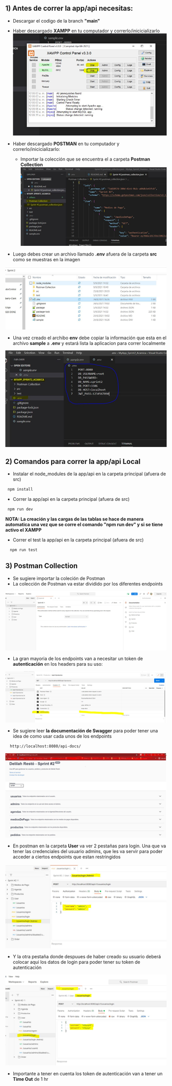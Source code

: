 
## 1) Antes de correr la app/api necesitas:

 - Descargar el codigo de la branch **"main"**
 - Haber descargado **XAMPP** en tu computador y correrlo/inicicializarlo
![XAMPP](https://github.com/niklauspalerme/imagenes/blob/main/MyApp_Sprint2_Acamica/imagen%207.JPG)

 - Haber descargado **POSTMAN** en tu computador y correrlo/inicicializarlo:
    - Importar la colección que se encuentra el a carpeta **Postman Collection**
![Postman collection](https://github.com/niklauspalerme/imagenes/blob/main/MyApp_Sprint2_Acamica/imagen%209.JPG)

 - Luego debes crear un archivo llamado **.env** afuera de la carpeta **src** como se muestras en la imagen

![Postman collection](https://github.com/niklauspalerme/imagenes/blob/main/MyApp_Sprint2_Acamica/Imagen%20%231.JPG)

- Una vez creado el archibo **env** debe copiar la información que esta en el archivo **sample** a **.env** y estará lista la aplicacion para correr localmente 

![App Screenshot](https://github.com/niklauspalerme/imagenes/blob/main/MyApp_Sprint2_Acamica/imagen%208.JPG)



## 2) Comandos para correr la app/api Local 

- Instalar el node_modules de la app/api en la carpeta principal (afuera de src)

 ```bash
  npm install
```

- Correr la app/api en la carpeta principal (afuera de src)

 ```bash
  npm run dev 
```

**NOTA: La creación y las cargas de las tablas se hace de manera automatica una vez que se corre el comando "npm run dev" y si se tiene activo el XAMPP**

- Correr el test la app/api en la carpeta principal (afuera de src)

```bash
  npm run test
```


## 3) Postman Collection

- Se sugiere importar la coleción de Postman
- La colección de Postman va estar dividido por los diferentes endpoints

![postman division](https://github.com/niklauspalerme/imagenes/blob/main/MyApp_Sprint2_Acamica/imagen%202.JPG)

- La gran mayoria de los endpoints van a necesitar un token de **autenticación** en los headers para su uso:

![postman division](https://github.com/niklauspalerme/imagenes/blob/main/MyApp_Sprint2_Acamica/imagen%203.JPG)

- Se sugiere leer **la documentación de Swagger** para poder tener una idea de como usar cada unos de los endpoints

```bash
  http://localhost:8080/api-docs/
```

![documentación swagger](https://github.com/niklauspalerme/imagenes/blob/main/MyApp_Sprint2_Acamica/inmagen%204.JPG)

- En postman en la carpeta **User** va ver 2 pestañas para login. Una que va tener las credenciales del usuario admins, que les va servir para poder acceder a ciertos endpoints que estan restringidos

![login admins](https://github.com/niklauspalerme/imagenes/blob/main/MyApp_Sprint2_Acamica/imagen%205.JPG)

- Y la otra pestaña donde despuues de haber creado su usuario deberá colocar aqui los datos de login para poder tener su token de autenticación

![login usuario normal](https://github.com/niklauspalerme/imagenes/blob/main/MyApp_Sprint2_Acamica/imagen%206.JPG)

- Importante a tener en cuenta los token de autenticación van a tener un **Time Out** de 1 hr
